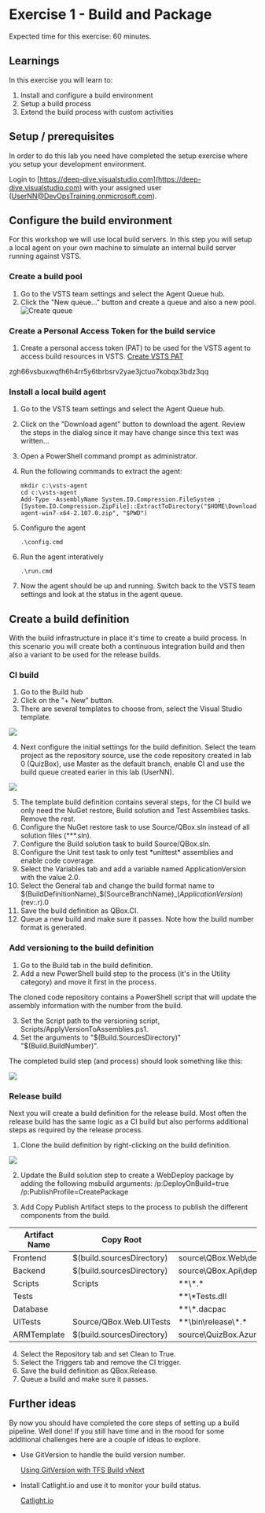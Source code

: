 # Exercise 1 - Build and Package

Expected time for this exercise: 60 minutes.

## Learnings
In this exercise you will learn to:

1. Install and configure a build environment
2. Setup a build process
3. Extend the build process with custom activities

## Setup / prerequisites
In order to do this lab you need have completed the setup exercise where you setup your 
development environment. 

Login to [https://deep-dive.visualstudio.com](https://deep-dive.visualstudio.com) with your 
assigned user (UserNN@DevOpsTraining.onmicrosoft.com).

## Configure the build environment
For this workshop we will use local build servers. In this step you will setup a local 
agent on your own machine to simulate an internal build server running against VSTS.

### Create a build pool
1. Go to the VSTS team settings and select the Agent Queue hub.
2. Click the "New queue..." button and create a queue and also a new pool.
![Create queue](images/lab1/create-queue.png)

### Create a Personal Access Token for the build service
1. Create a personal access token (PAT) to be used for the VSTS agent to access 
build resources in VSTS.
[Create VSTS PAT](https://www.visualstudio.com/en-us/docs/setup-admin/team-services/use-personal-access-tokens-to-authenticate)

zgh66vsbuxwqfh6h4rr5y6tbrbsrv2yae3jctuo7kobqx3bdz3qq

### Install a local build agent
1. Go to the VSTS team settings and select the Agent Queue hub.
2. Click on the "Download agent" button to download the agent. Review the steps in the dialog 
since it may have change since this text was written...
3. Open a PowerShell command prompt as administrator.
4. Run the following commands to extract the agent:

    ```
    mkdir c:\vsts-agent
    cd c:\vsts-agent
    Add-Type -AssemblyName System.IO.Compression.FileSystem ; [System.IO.Compression.ZipFile]::ExtractToDirectory("$HOME\Downloads\vsts-agent-win7-x64-2.107.0.zip", "$PWD")
    ```

5. Configure the agent

    ```
    .\config.cmd
    ```

6. Run the agent interatively

    ```
    .\run.cmd
    ```

7. Now the agent should be up and running. Switch back to the VSTS team settings and look at
the status in the agent queue.

## Create a build definition
With the build infrastructure in place it's time to create a build process. In this scenario
you will create both a continuous integration build and then also a variant to be used for the
release builds.

### CI build
1. Go to the Build hub 
2. Click on the "+ New" button.
3. There are several templates to choose from, select the Visual Studio template.

![](./images/lab1/create-build-definition.png)

4. Next configure the initial settings for the build definition. Select the team project as
the repository source, use the code repository created in lab 0 (QuizBox), use Master as the
default branch, enable CI and use the build queue created earier in this lab (UserNN).

![](./images/lab1/create-build-definition2.png)

5. The template build definition contains several steps, for the CI build we only need the
NuGet restore, Build solution and Test Assemblies tasks. Remove the rest.
6. Configure the NuGet restore task to use Source/QBox.sln instead of all solution files (**\*.sln).
7. Configure the Build solution task to build Source/QBox.sln.
8. Configure the Unit test task to only test \*unittest\* assemblies and enable code coverage.
9. Select the Variables tab and add a variable named ApplicationVersion with the value 2.0.
10. Select the General tab and change the build format name to 
$(BuildDefinitionName)_$(SourceBranchName)_$(ApplicationVersion)$(rev:.r).0
11. Save the build definition as QBox.CI. 
12. Queue a new build and make sure it passes. Note how the build number format is generated.

### Add versioning to the build definition

1. Go to the Build tab in the build definition.
2. Add a new PowerShell build step to the process (it's in the Utility category)
and move it first in the process.

The cloned code repository contains a PowerShell script that will update the
assembly information with the number from the build. 

3. Set the Script path to the versioning script, Scripts/ApplyVersionToAssemblies.ps1.
4. Set the arguments to "$(Build.SourcesDirectory)" "$(Build.BuildNumber)".

The completed build step (and process) should look something like this:

![](./images/lab1/build-version-task.png)

### Release build
Next you will create a build definition for the release build. Most often the release build
has the same logic as a CI build but also performs additional steps as required by the release
process.

1. Clone the build definition by right-clicking on the build definition.

![](./images/lab1/clone-build.png)

2. Update the Build solution step to create a WebDeploy package by adding the following
msbuild arguments: /p:DeployOnBuild=true /p:PublishProfile=CreatePackage

3. Add Copy Publish Artifact steps to the process to publish the different components
from the build.

| Artifact Name | Copy Root | Contents | Artifact source |
|---|---|---|---|
| Frontend | $(build.sourcesDirectory) | source\QBox.Web\deploy\\\*.* | server |
| Backend | $(build.sourcesDirectory) | source\QBox.Api\deploy\\\*.* | server |
| Scripts | Scripts | \*\*\\\*.\* | Server |
| Tests | | \*\*\\*Tests.dll | Server |
| Database | | \*\*\\*.dacpac | Server |
| UITests | Source/QBox.Web.UITests | \*\*\bin\release\\\*.* | Server |
| ARMTemplate | $(build.sourcesDirectory) | source\QuizBox.AzureResourceGroup\Templates\\\*.* | Server |

4. Select the Repository tab and set Clean to True.
5. Select the Triggers tab and remove the CI trigger.
6. Save the build definition as QBox.Release.
7. Queue a build and make sure it passes.

## Further ideas
By now you should have completed the core steps of setting up a build pipeline. Well done! 
If you still have time and in the mood for some additional challenges here are a couple of 
ideas to explore.

* Use GitVersion to handle the build version number.

    [Using GitVersion with TFS Build vNext](https://gitversion.readthedocs.io/en/latest/build-server-support/build-server/tfs-build-vnext/)

* Install Catlight.io and use it to monitor your build status.

    [Catlight.io](https://catlight.io/a/vsts-build-status-notifications)